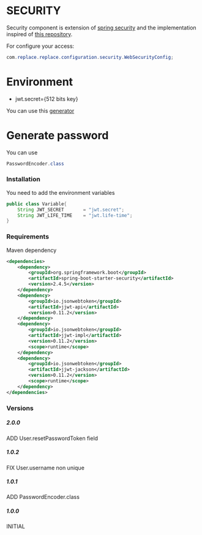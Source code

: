 # SECURITY

Security component is extension of [spring security](https://spring.io/projects/spring-security) and the implementation 
inspired of [this repository](https://github.com/Kaway/jwt-auth).


For configure your access:

```java
com.replace.replace.configuration.security.WebSecurityConfig;
```

# Environment

- jwt.secret={512 bits key}

You can use this [generator](https://www.allkeysgenerator.com/Random/Security-Encryption-Key-Generator.aspx)

# Generate password

You can use 

```java
PasswordEncoder.class
``` 

### Installation

You need to add the environment variables

```java
public class Variable{
    String JWT_SECRET       = "jwt.secret";
    String JWT_LIFE_TIME    = "jwt.life-time";
}
```

### Requirements

Maven dependency

```xml
<dependencies>
    <dependency>
        <groupId>org.springframework.boot</groupId>
        <artifactId>spring-boot-starter-security</artifactId>
        <version>2.4.5</version>
    </dependency>
    <dependency>
        <groupId>io.jsonwebtoken</groupId>
        <artifactId>jjwt-api</artifactId>
        <version>0.11.2</version>
    </dependency>
    <dependency>
        <groupId>io.jsonwebtoken</groupId>
        <artifactId>jjwt-impl</artifactId>
        <version>0.11.2</version>
        <scope>runtime</scope>
    </dependency>
    <dependency>
        <groupId>io.jsonwebtoken</groupId>
        <artifactId>jjwt-jackson</artifactId>
        <version>0.11.2</version>
        <scope>runtime</scope>
    </dependency>
</dependencies>
```

### Versions

##### 2.0.0
ADD User.resetPasswordToken field

##### 1.0.2
FIX User.username non unique

##### 1.0.1
ADD PasswordEncoder.class

##### 1.0.0

INITIAL

